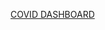
[COVID DASHBOARD](https://public.tableau.com/app/profile/jorge1136/viz/CovidDashboard_16399924814070/Dashboard1?publish=yes])

